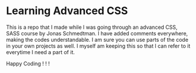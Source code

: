 # Learning Advanced CSS
This is a repo that I made while I was going through an advanced CSS, SASS course by Jonas Schmedtman.
I have added comments everywhere, making the codes understandable.
I am sure you can use parts of the code in your own projects as well.
I myself am keeping this so that I can refer to it everytime I need a part of it.

Happy Coding ! ! !
